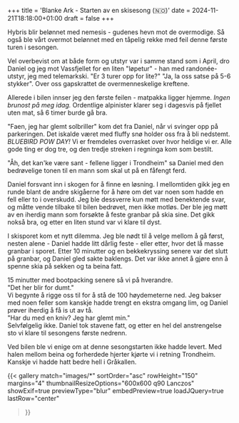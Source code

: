 +++
title = 'Blanke Ark - Starten av en skisesong (🇳🇴)'
date = 2024-11-21T18:18:00+01:00
draft = false
+++

Hybris blir belønnet med nemesis - gudenes hevn mot de overmodige.
Så også ble vårt overmot belønnet med en tåpelig rekke med feil denne første turen i sesongen. 

Vel overbevist om at både form og utstyr var i samme stand som i April, dro Daniel og jeg mot Vassfjellet for en liten "løpetur" - han med randonée-utstyr, jeg med telemarkski. 
"Er 3 turer opp for lite?" "Ja, la oss satse på 5-6 stykker".
Over oss gapskrattet de overmenneskelige kreftene.

Allerede i bilen innser jeg den første feilen - matpakka ligger hjemme. _Ingen brunost på meg idag._
Ordentlige alpinister klarer seg i dagesvis på fjellet uten mat, så 6 timer burde gå bra.

"Faen, jeg har glemt solbriller" kom det fra Daniel, når vi svinger opp på parkeringen.
Det iskalde været med fluffy snø holder oss fra å bli nedstemt. _BLUEBIRD POW DAY!_ Vi er fremdeles overrasket over hvor heldige vi er. Alle gode ting er dog tre, og den tredje streken i regninga kom som bestilt.  

"Åh, det kan'ke være sant - fellene ligger i Trondheim"  sa Daniel med den bedrøvelige tonen til en mann som skal ut på en fåfengt ferd. 

Daniel forsvant inn i skogen for å finne en løsning. I mellomtiden gikk jeg en runde blant de andre skigåerne for å høre om det var noen som hadde en fell eller to i overskudd. Jeg ble dessverre kun møtt med benektende svar, og måtte vende tilbake til bilen bedrøvet, men ikke motløs. Der ble jeg møtt av en iherdig mann som forsøkte å feste granbar på skia sine. Det gikk nokså bra, og etter en liten stund var vi klare til dyst.

I skisporet kom et nytt dilemma. Jeg ble nødt til å velge mellom å gå først, nesten alene - Daniel hadde litt dårlig feste - eller etter, hvor det lå masse granbar i sporet.
Etter 10 minutter og en bekkekryssing senere var det slutt på granbar, og Daniel gled sakte baklengs. Det var ikke annet å gjøre enn å spenne skia på sekken og ta beina fatt. 

15 minutter med bootpacking senere så vi på hverandre.   
"Det her blir for dumt."  
Vi begynte å rigge oss til for å stå de 100 høydemeterne ned. Jeg bakser med noen feller som kanskje hadde trengt en ekstra omgang lim, og Daniel prøver iherdig å få is ut av tå.   
"Har du med en kniv? Jeg har glemt min."   
Selvfølgelig ikke. Daniel tok stavene fatt, og etter en hel del anstrengelse sto vi klare til sesongens første nedrenn.

Ved bilen ble vi enige om at denne sesongstarten ikke hadde levert. Med halen mellom beina og forherdede hjerter kjørte vi i retning Trondheim. Kanskje vi hadde hatt bedre hell i Gråkallen.


{{< gallery
    match="images/*"
    sortOrder="asc"
    rowHeight="150"
    margins="4"
    thumbnailResizeOptions="600x600 q90 Lanczos"
    showExif=true
    previewType="blur"
    embedPreview=true
    loadJQuery=true
    lastRow="center"
>}}



